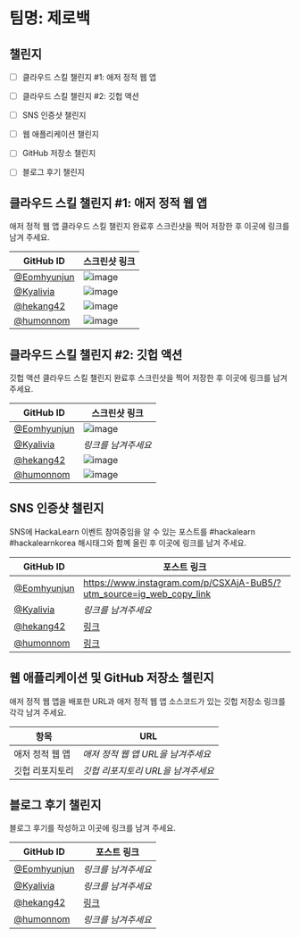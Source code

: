 # 팀명: 제로백 #

## 챌린지 ##

* [ ] 클라우드 스킬 챌린지 #1: 애저 정적 웹 앱
* [ ] 클라우드 스킬 챌린지 #2: 깃헙 액션
* [ ] SNS 인증샷 챌린지
* [ ] 웹 애플리케이션 챌린지
* [ ] GitHub 저장소 챌린지
* [ ] 블로그 후기 챌린지


## 클라우드 스킬 챌린지 #1: 애저 정적 웹 앱 ##

애저 정적 웹 앱 클라우드 스킬 챌린지 완료후 스크린샷을 찍어 저장한 후 이곳에 링크를 남겨 주세요.

| GitHub ID | 스크린샷 링크 |
| --------- | ------------- |
| [@Eomhyunjun](https://github.com/Eomhyunjun) | ![image](https://user-images.githubusercontent.com/43029357/129308525-e69e8dd5-8912-4ca6-906b-e0672e5a837d.png) |
| [@Kyalivia](https://github.com/Kyalivia) | ![image](https://user-images.githubusercontent.com/49050588/129430755-1d8a87b4-597e-4703-9ecb-2add051ab0f0.jpeg) |
| [@hekang42](https://github.com/hekang42) |![image](https://user-images.githubusercontent.com/42266439/129225542-63962bf5-d6cb-4889-a9ce-fc0827511d79.png)|
| [@humonnom](https://github.com/humonnom) |![image](https://user-images.githubusercontent.com/54441505/129160403-8cbfb1d7-018d-4586-86c9-52de08c7eaec.png)|



## 클라우드 스킬 챌린지 #2: 깃헙 액션 ##

깃헙 액션 클라우드 스킬 챌린지 완료후 스크린샷을 찍어 저장한 후 이곳에 링크를 남겨 주세요.

| GitHub ID | 스크린샷 링크 |
| --------- | ------------- |
| [@Eomhyunjun](https://github.com/Eomhyunjun) | ![image](https://user-images.githubusercontent.com/43029357/129365623-1376e34a-40c3-4c61-9ec9-e1b00f22e2be.png) |
| [@Kyalivia](https://github.com/Kyalivia) | *링크를 남겨주세요* |
| [@hekang42](https://github.com/hekang42) | ![image](https://user-images.githubusercontent.com/42266439/129308342-20c7b5b3-a9ce-4037-84bf-1fbf6bcfa34a.png)|
| [@humonnom](https://github.com/humonnom) | ![image](https://user-images.githubusercontent.com/54441505/129470973-a8c7f8f7-2c32-4a3d-90e9-a32778e969ce.png)|



## SNS 인증샷 챌린지 ##

SNS에 HackaLearn 이벤트 참여중임을 알 수 있는 포스트를 #hackalearn #hackalearnkorea 해시태그와 함꼐 올린 후 이곳에 링크를 남겨 주세요.

| GitHub ID | 포스트 링크 |
| --------- | ------------- |
| [@Eomhyunjun](https://github.com/Eomhyunjun) | https://www.instagram.com/p/CSXAjA-BuB5/?utm_source=ig_web_copy_link |
| [@Kyalivia](https://github.com/Kyalivia) | *링크를 남겨주세요* |
| [@hekang42](https://github.com/hekang42) | [링크](https://www.instagram.com/p/CShFBHKp7Ez) |
| [@humonnom](https://github.com/humonnom) | [링크](https://www.instagram.com/p/CSlGgG8Ag0a/?utm_medium=copy_link)|



## 웹 애플리케이션 및 GitHub 저장소 챌린지 ##

애저 정적 웹 앱을 배포한 URL과 애저 정적 웹 앱 소스코드가 있는 깃헙 저장소 링크를 각각 남겨 주세요.

| 항목            | URL                                |
| --------------- | ---------------------------------- |
| 애저 정적 웹 앱 | *애저 정적 웹 앱 URL을 남겨주세요* |
| 깃헙 리포지토리 | *깃헙 리포지토리 URL을 남겨주세요* |


## 블로그 후기 챌린지 ##

블로그 후기를 작성하고 이곳에 링크를 남겨 주세요.

| GitHub ID | 포스트 링크 |
| --------- | ------------- |
| [@Eomhyunjun](https://github.com/Eomhyunjun) | *링크를 남겨주세요* |
| [@Kyalivia](https://github.com/Kyalivia) | *링크를 남겨주세요* |
| [@hekang42](https://github.com/hekang42) | [링크](https://velog.io/@hekang/Hackalearn) |
| [@humonnom](https://github.com/humonnom) | *링크를 남겨주세요* |
